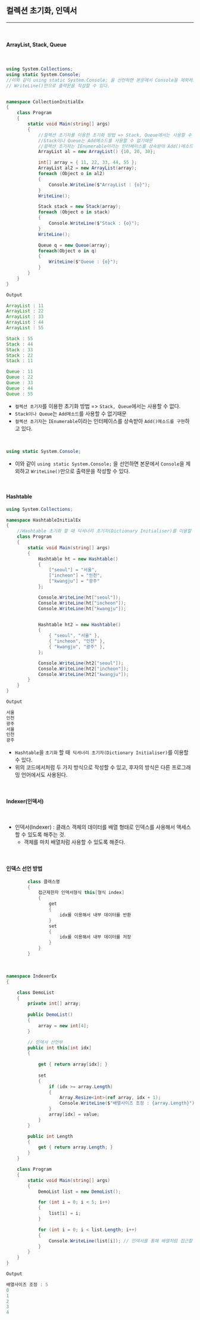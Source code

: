 ## 컬렉션 초기화, 인덱서
----------------------------------------------------------------

<br />

#### ArrayList, Stack, Queue

<br />

``` csharp
using System.Collections;
using static System.Console;
//이와 같이 using static System.Console; 을 선언하면 본문에서 Console을 제외하고
// WriteLine()만으로 출력문을 작성할 수 있다.


namespace CollectionInitialEx
{
    class Program
    {
        static void Main(string[] args)
        {
            //컬렉션 초기자를 이용한 초기화 방법 => Stack, Queue에서는 사용할 수 없다.
            //Stack이나 Queue는 Add메소드를 사용할 수 없기때문
            //컬렉션 초기자는 IEnumerable이라는 인터페이스를 상속받아 Add()메소드를 구현하고 있다.
            ArrayList al = new ArrayList() {10, 20, 30};

            int[] array = { 11, 22, 33, 44, 55 };
            ArrayList al2 = new ArrayList(array);
            foreach (Object o in al2)
            {
                Console.WriteLine($"ArrayList : {o}");
            }
            WriteLine();

            Stack stack = new Stack(array);
            foreach (Object o in stack)
            {
                Console.WriteLine($"Stack : {o}");
            }
            WriteLine();

            Queue q = new Queue(array);
            foreach(Object o in q)
            {
                WriteLine($"Queue : {o}");
            }
        }
    }
}
```
```java
Output

ArrayList : 11
ArrayList : 22
ArrayList : 33
ArrayList : 44
ArrayList : 55

Stack : 55
Stack : 44
Stack : 33
Stack : 22
Stack : 11

Queue : 11
Queue : 22
Queue : 33
Queue : 44
Queue : 55
```

- `컬렉션 초기자`를 이용한 초기화 방법 => `Stack, Queue`에서는 사용할 수 없다.
- `Stack이나 Queue`는 `Add메소드`를 사용할 수 없기때문
- `컬렉션 초기자`는 `IEnumerable`이라는 인터페이스를 상속받아 `Add()메소드를 구현`하고 있다.

<br />

``` csharp
using static System.Console;
```

- 이와 같이 `using static System.Console;` 을 선언하면 본문에서 `Console`을 제외하고 `WriteLine()`만으로 출력문을 작성할 수 있다.

<br />

#### Hashtable

```csharp
using System.Collections;

namespace HashtableInitialEx
{
    //Hashtable 초기화 할 때 딕셔너리 초기자(Dictionary Initialiser)를 이용할 수 있다.
    class Program
    {
        static void Main(string[] args)
        {
            Hashtable ht = new Hashtable()
            {
                ["seoul"] = "서울",
                ["incheon"] = "인천",
                ["kwangju"] = "광주"
            };

            Console.WriteLine(ht["seoul"]);
            Console.WriteLine(ht["incheon"]);
            Console.WriteLine(ht["kwangju"]);


            Hashtable ht2 = new Hashtable()
            {
                { "seoul", "서울" },
                { "incheon", "인천" },
                { "kwangju", "광주" },
            };

            Console.WriteLine(ht2["seoul"]);
            Console.WriteLine(ht2["incheon"]);
            Console.WriteLine(ht2["kwangju"]);
        }
    }
}
```
```java
Output

서울
인천
광주
서울
인천
광주
```
- `Hashtable`을 `초기화` 할 때` 딕셔너리 초기자(Dictionary Initialiser)`를 이용할 수 있다.
- 위의 코드에서처럼 두 가지 방식으로 작성할 수 있고, 후자의 방식은 다른 프로그래밍 언어에서도 사용된다.

<br />

#### Indexer(인덱서)

<br />

- 인덱서(Indexer) : 클래스 객체의 데이터를 배열 형태로 인덱스를 사용해서 액세스 할 수 있도록 해주는 것.
  - 객체를 마치 배열처럼 사용할 수 있도록 해준다.

<br />

#### 인덱스 선언 방법
```csharp        
        class 클래스명 
        {
            접근제한자 인덱서형식 this[형식 index]
            {
                get
                {
                    idx를 이용해서 내부 데이터를 반환
                }
                set
                {
                    idx를 이용해서 내부 데이터를 저장    
                }
            }
        }
```

<br />

```csharp
namespace IndexerEx
{

    class DemoList
    {
        private int[] array;
        
        public DemoList()
        {
            array = new int[4];
        }

        // 인덱서 선언부
        public int this[int idx]
        {
        
            get { return array[idx]; }
        
            set
            {
                if (idx >= array.Length)
                {
                    Array.Resize<int>(ref array, idx + 1);
                    Console.WriteLine($"배열사이즈 조정 : {array.Length}");
                }
                array[idx] = value;
            }
        }

        public int Length
        {
            get { return array.Length; }
        }
    }

    class Program
    {
        static void Main(string[] args)
        {
            DemoList list = new DemoList();

            for (int i = 0; i < 5; i++)
            {
                list[i] = i;
            }

            for (int i = 0; i < list.Length; i++)
            {
                Console.WriteLine(list[i]); // 인덱서를 통해 배열처럼 접근할 수 있다.
            }
        }
    }
}
```
```java
Output

배열사이즈 조정 : 5
0
1
2
3
4
```


